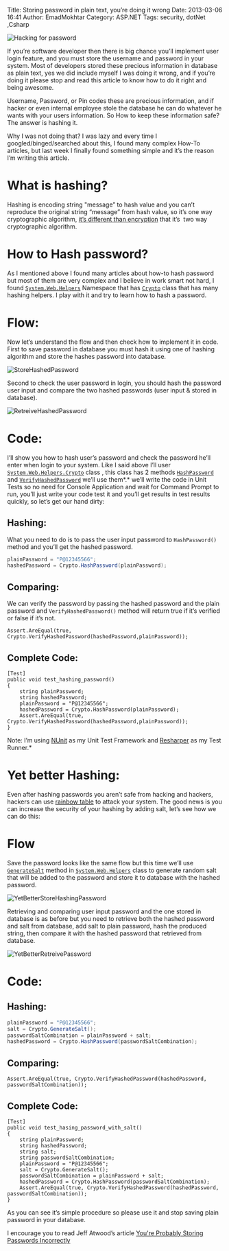 Title: Storing password in plain text, you’re doing it wrong
Date: 2013-03-06 16:41
Author: EmadMokhtar
Category: ASP.NET
Tags: security, dotNet ,Csharp

![Hacking for password]({static}/images/114166encryption.jpg)

If you’re software developer then there is big chance you’ll implement user login feature, and you must store the username and password in your system. Most of developers stored these precious information in database as plain text, yes we did include myself I was doing it wrong, and if you’re doing it please stop and read this article to know how to do it right and being awesome.

Username, Password, or Pin codes these are precious information, and if hacker or even internal employee stole the database he can do whatever he wants with your users information. So How to keep these information safe? The answer is hashing it.

Why I was not doing that? I was lazy and every time I googled/binged/searched about this, I found many complex How-To articles, but last week I finally found something simple and it’s the reason I’m writing this article.

# What is hashing?

Hashing is encoding string "message” to hash value and you can’t reproduce the original string “message” from hash value, so it’s one way cryptographic algorithm, [it’s different than encryption](http://stackoverflow.com/questions/326699/difference-between-hashing-a-password-and-encrypting-it) that it’s  two way cryptographic algorithm.

# How to Hash password?

As I mentioned above I found many articles about how-to hash password but most of them are very complex and I believe in work smart not hard, I found [`System.Web.Helpers`][1] Namespace that has  [`Crypto`][2] class that has many hashing helpers. I play with it and try to learn how to hash a password.

[1]: http://msdn.microsoft.com/en-us/library/system.web.helpers(v=vs.99).aspx
[2]: http://msdn.microsoft.com/en-us/library/system.web.helpers.crypto(v=vs.99).aspx

# Flow:

Now let’s understand the flow and then check how to implement it in code. First to save password in database you must hash it using one of hashing algorithm and store the hashes password into database.

![StoreHashedPassword]({static}/images/StoreHashedPassword.png)

Second to check the user password in login, you should hash the password user input and compare the two hashed passwords (user input & stored in database).

![RetreiveHashedPassword]({static}/images/RetreiveHashedPassword.png)

# Code:


I’ll show you how to hash user’s password and check the password he’ll enter when login to your system. Like I said above I’ll user [`System.Web.Helpers.Crypto`][3] class , this class has 2  methods [`HashPassword`][4] and [`VerifyHashedPassword`][5] we’ll use them*.* we’ll write the code in Unit Tests so no need for Console Application and wait for Command Prompt to run, you’ll just write your code test it and you’ll get results in test results quickly, so let’s get our hand dirty:

[3]: http://msdn.microsoft.com/en-us/library/system.web.helpers.crypto(v=vs.99).aspx
[4]: http://msdn.microsoft.com/en-us/library/system.web.helpers.crypto.hashpassword(vvs.99).aspx
[5]: http://msdn.microsoft.com/en-us/library/system.web.helpers.crypto.verifyhashedpassword(v=vs.99).aspx

## Hashing:

What you need to do is to pass the user input password to `HashPassword()` method and you’ll get the hashed password.

```csharp
plainPassword = "P@12345566";
hashedPassword = Crypto.HashPassword(plainPassword);
```
## Comparing:

We can verify the password by passing the hashed password and the plain password and `VerifyHashedPassword()` method will return true if it’s verified or false if it’s not.

```cshrap
Assert.AreEqual(true, Crypto.VerifyHashedPassword(hashedPassword,plainPassword));
```

## Complete Code:

```charp
[Test]
public void test_hashing_password()
{
    string plainPassword;
    string hashedPassword;
    plainPassword = "P@12345566";
    hashedPassword = Crypto.HashPassword(plainPassword);
    Assert.AreEqual(true, Crypto.VerifyHashedPassword(hashedPassword,plainPassword));
}
```

Note: I’m using [NUnit](http://www.nunit.org/) as my Unit Test Framework and [Resharper](http://www.jetbrains.com/resharper/) as my Test Runner.*

# Yet better Hashing:

Even after hashing passwords you aren’t safe from hacking and hackers, hackers can use [rainbow table](http://en.wikipedia.org/wiki/Rainbow_table) to attack your system. The good news is you can increase the security of your hashing by adding salt, let’s see how we can do this:

# Flow

Save the password looks like the same flow but this time we’ll use [`GenerateSalt`][6] method in [`System.Web.Helpers`][7] class to generate random salt that will be added to the password and store it to database with the hashed password.

[6]: http://msdn.microsoft.com/en-us/library/system.web.helpers.crypto.generatesalt(v=vs.99).aspx
[7]: http://msdn.microsoft.com/en-us/library/system.web.helpers.crypto(v=vs.99).aspx

![YetBetterStoreHashingPassword]({static}/images/YetBetterStoreHashingPassword.png)

Retrieving and comparing user input password and the one stored in database is as before but you need to retrieve both the hashed password and salt from database, add salt to plain password, hash the produced string, then compare it with the hashed password that retrieved from database.

![YetBetterRetreivePassword]({static}/images/YetBetterRetreivePassword.png)

# Code:

## Hashing:

```csharp
plainPassword = "P@12345566";
salt = Crypto.GenerateSalt();
passwordSaltCombination = plainPassword + salt;
hashedPassword = Crypto.HashPassword(passwordSaltCombination);
```

## Comparing:

```charp
Assert.AreEqual(true, Crypto.VerifyHashedPassword(hashedPassword, passwordSaltCombination));
```

## Complete Code:

```charp
[Test]
public void test_hasing_password_with_salt()
{
    string plainPassword;
    string hashedPassword;
    string salt;
    string passwordSaltCombination;
    plainPassword = "P@12345566";
    salt = Crypto.GenerateSalt();
    passwordSaltCombination = plainPassword + salt;
    hashedPassword = Crypto.HashPassword(passwordSaltCombination);
    Assert.AreEqual(true, Crypto.VerifyHashedPassword(hashedPassword, passwordSaltCombination));
}
```


As you can see it’s simple procedure so please use it and stop saving plain password in your database.

I encourage you to read Jeff Atwood’s article [You're Probably Storing Passwords Incorrectly](http://www.codinghorror.com/blog/2007/09/youre-probably-storing-passwords-incorrectly.html)
